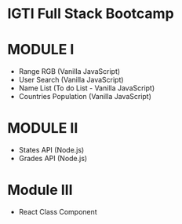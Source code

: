# IGTI Full Stack Bootcamp

# MODULE I

- Range RGB (Vanilla JavaScript)
- User Search (Vanilla JavaScript)
- Name List (To do List - Vanilla JavaScript)
- Countries Population (Vanilla JavaScript)

# MODULE II

- States API (Node.js)
- Grades API (Node.js)

# Module III

- React Class Component

